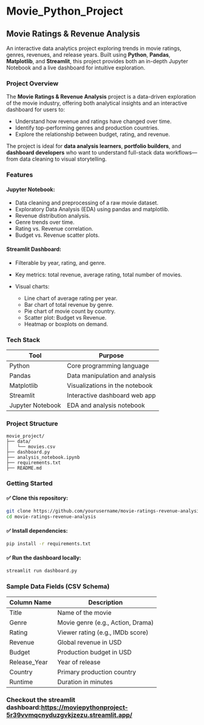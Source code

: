 # Movie_Python_Project


## Movie Ratings & Revenue Analysis

An interactive data analytics project exploring trends in movie ratings, genres, revenues, and release years. Built using **Python**, **Pandas**, **Matplotlib**, and **Streamlit**, this project provides both an in-depth Jupyter Notebook and a live dashboard for intuitive exploration.


### Project Overview

The **Movie Ratings & Revenue Analysis** project is a data-driven exploration of the movie industry, offering both analytical insights and an interactive dashboard for users to:

* Understand how revenue and ratings have changed over time.
* Identify top-performing genres and production countries.
* Explore the relationship between budget, rating, and revenue.

The project is ideal for **data analysis learners**, **portfolio builders**, and **dashboard developers** who want to understand full-stack data workflows—from data cleaning to visual storytelling.



### Features

#### Jupyter Notebook:

* Data cleaning and preprocessing of a raw movie dataset.
* Exploratory Data Analysis (EDA) using pandas and matplotlib.
* Revenue distribution analysis.
* Genre trends over time.
* Rating vs. Revenue correlation.
* Budget vs. Revenue scatter plots.

#### Streamlit Dashboard:

* Filterable by year, rating, and genre.
* Key metrics: total revenue, average rating, total number of movies.
* Visual charts:

  * Line chart of average rating per year.
  * Bar chart of total revenue by genre.
  * Pie chart of movie count by country.
  * Scatter plot: Budget vs Revenue.
  * Heatmap or boxplots on demand.



### Tech Stack

| Tool             | Purpose                        |
| ---------------- | ------------------------------ |
| Python           | Core programming language      |
| Pandas           | Data manipulation and analysis |
| Matplotlib       | Visualizations in the notebook |
| Streamlit        | Interactive dashboard web app  |
| Jupyter Notebook | EDA and analysis notebook      |



### Project Structure
```
movie_project/
├── data/
│   └── movies.csv
├── dashboard.py
├── analysis_notebook.ipynb
├── requirements.txt
├── README.md
```



### Getting Started

#### ✅ Clone this repository:

```bash
git clone https://github.com/yourusername/movie-ratings-revenue-analysis.git
cd movie-ratings-revenue-analysis
```

#### ✅ Install dependencies:

```bash
pip install -r requirements.txt
```

#### ✅ Run the dashboard locally:

```bash
streamlit run dashboard.py
```



### Sample Data Fields (CSV Schema)

| Column Name   | Description                       |
| ------------- | --------------------------------- |
| Title         | Name of the movie                 |
| Genre         | Movie genre (e.g., Action, Drama) |
| Rating        | Viewer rating (e.g., IMDb score)  |
| Revenue       | Global revenue in USD             |
| Budget        | Production budget in USD          |
| Release\_Year | Year of release                   |
| Country       | Primary production country        |
| Runtime       | Duration in minutes               |


### Checkout the streamlit dashboard:https://moviepythonproject-5r39vvmqcnyduzgvkjzezu.streamlit.app/





